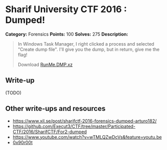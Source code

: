 # Sharif University CTF 2016 : Dumped!

**Category:** Forensics
**Points:** 100
**Solves:** 275
**Description:**

> In Windows Task Manager, I right clicked a process and selected "Create dump file". I'll give you the dump, but in return, give me the flag!
>
> Download [RunMe.DMP.xz](./RunMe.DMP.xz)


## Write-up

(TODO)

## Other write-ups and resources

* <https://www.xil.se/post/sharifctf-2016-forensics-dumped-arturo182/>
* <https://github.com/Execut3/CTF/tree/master/Participated-CTF/2016/SharifCTF/For2-dumped>
* <https://www.youtube.com/watch?v=wTMLQZwDcVs&feature=youtu.be>
* [0x90r00t](https://0x90r00t.com/2016/02/07/sharif-university-ctf-2016-forensic-100-dumped-write-up/)
